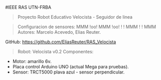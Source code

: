 #IEEE RAS UTN-FRBA
>Proyecto 
  Robot Educativo Velocista - Seguidor de linea
  
>Configuracion  de sensores:
        MMM
  !oo!  MMM  !oo!
  !  !  MMM  !  !
        MMM
>Autores: 
    Marcelo Acevedo, Elias Reuter.
  
  
  GitHub: https://github.com/EliasReuter/RAS_Velocista

> Robot: Velocista v0.2
  Componentes:
  - Motor: amarillo 6v.
  - Placa control Arduino UNO (actual Mega para pruebas).
  - Sensor: TRCT5000 plava azul - sensor perpendicular.